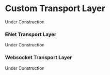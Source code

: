# Custom Transport Layer

Under Construction

### ENet Transport Layer

Under Construction

### Websocket Transport Layer

Under Construction